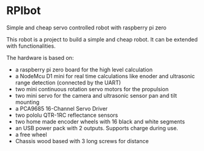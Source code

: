 # RPIbot
Simple and cheap servo controlled robot with raspberry pi zero

This robot is a project to build a simple and cheap robot. It can be extended with functionalities.


The hardware is based on: 
- a raspberry pi zero board for the high level calculation
- a NodeMcu D1 mini for real time calculations like enoder and ultrasonic range detection (connected by the UART)
- two mini continuous rotation servo motors for the propulsion
- two mini servo for the camera and ultrasonic sensor pan and tilt mounting
- a PCA9685 16-Channel Servo Driver
- two pololu QTR-1RC reflectance sensors
- two home made encoder wheels with 16 black and white segments
- an USB power pack with 2 outputs. Supports charge during use.
- a free wheel
- Chassis wood based with 3 long screws for distance
